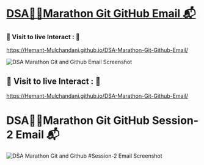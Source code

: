 # [DSA🏃‍♂️Marathon Git GitHub Email 📬](https://hemant-mulchandani.github.io/DSA-Marathon-Git-Github-Email/)

### 📌 Visit to live Interact : 🔗

  https://Hemant-Mulchandani.github.io/DSA-Marathon-Git-Github-Email/ 
  
  ![DSA Marathon Git and Github Email Screenshot](https://user-images.githubusercontent.com/89768465/195782316-3f4f10c9-d811-4129-85dd-9f4273fbbcfa.png)

  <!---
  ![Mail Capture](DSA%20Marathon%20Git%20and%20Github%20Mail%20Capture.png) 
  -->  

## 📌 Visit to live Interact : 🔗

 https://Hemant-Mulchandani.github.io/DSA-Marathon-Git-Github-Email/ 

# DSA🏃‍♂️Marathon Git GitHub Session-2 Email 📬

  ![DSA Marathon Git and Github #Session-2 Email Screenshot](https://user-images.githubusercontent.com/89768465/195783110-6883a352-25f3-4922-aa5f-92378e48b0e5.png)

  <!---
  ![Mail Capture](DSA-Marathon-Git-Github-Part-2-Mail/DSA%20Marathon%20Git%20%26%20Github%20%23Session_2%20Mail%20Capture.png)
  -->
